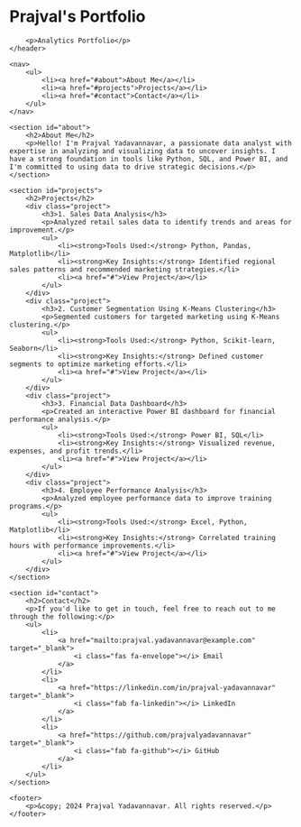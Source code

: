  <h1>Prajval's Portfolio</h1>
       
        <p>Analytics Portfolio</p>
    </header>

    <nav>
        <ul>
            <li><a href="#about">About Me</a></li>
            <li><a href="#projects">Projects</a></li>
            <li><a href="#contact">Contact</a></li>
        </ul>
    </nav>

    <section id="about">
        <h2>About Me</h2>
        <p>Hello! I'm Prajval Yadavannavar, a passionate data analyst with expertise in analyzing and visualizing data to uncover insights. I have a strong foundation in tools like Python, SQL, and Power BI, and I'm committed to using data to drive strategic decisions.</p>
    </section>

    <section id="projects">
        <h2>Projects</h2>
        <div class="project">
            <h3>1. Sales Data Analysis</h3>
            <p>Analyzed retail sales data to identify trends and areas for improvement.</p>
            <ul>
                <li><strong>Tools Used:</strong> Python, Pandas, Matplotlib</li>
                <li><strong>Key Insights:</strong> Identified regional sales patterns and recommended marketing strategies.</li>
                <li><a href="#">View Project</a></li>
            </ul>
        </div>
        <div class="project">
            <h3>2. Customer Segmentation Using K-Means Clustering</h3>
            <p>Segmented customers for targeted marketing using K-Means clustering.</p>
            <ul>
                <li><strong>Tools Used:</strong> Python, Scikit-learn, Seaborn</li>
                <li><strong>Key Insights:</strong> Defined customer segments to optimize marketing efforts.</li>
                <li><a href="#">View Project</a></li>
            </ul>
        </div>
        <div class="project">
            <h3>3. Financial Data Dashboard</h3>
            <p>Created an interactive Power BI dashboard for financial performance analysis.</p>
            <ul>
                <li><strong>Tools Used:</strong> Power BI, SQL</li>
                <li><strong>Key Insights:</strong> Visualized revenue, expenses, and profit trends.</li>
                <li><a href="#">View Project</a></li>
            </ul>
        </div>
        <div class="project">
            <h3>4. Employee Performance Analysis</h3>
            <p>Analyzed employee performance data to improve training programs.</p>
            <ul>
                <li><strong>Tools Used:</strong> Excel, Python, Matplotlib</li>
                <li><strong>Key Insights:</strong> Correlated training hours with performance improvements.</li>
                <li><a href="#">View Project</a></li>
            </ul>
        </div>
    </section>

    <section id="contact">
        <h2>Contact</h2>
        <p>If you'd like to get in touch, feel free to reach out to me through the following:</p>
        <ul>
            <li>
                <a href="mailto:prajval.yadavannavar@example.com" target="_blank">
                    <i class="fas fa-envelope"></i> Email
                </a>
            </li>
            <li>
                <a href="https://linkedin.com/in/prajval-yadavannavar" target="_blank">
                    <i class="fab fa-linkedin"></i> LinkedIn
                </a>
            </li>
            <li>
                <a href="https://github.com/prajvalyadavannavar" target="_blank">
                    <i class="fab fa-github"></i> GitHub
                </a>
            </li>
        </ul>
    </section>

    <footer>
        <p>&copy; 2024 Prajval Yadavannavar. All rights reserved.</p>
    </footer>

